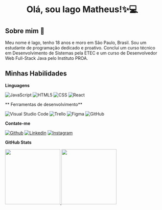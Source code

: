 <h1 align="center">Olá, sou Iago Matheus!✨💻</h1>

## Sobre mim :wave:

Meu nome é Iago, tenho 18 anos e moro em São Paulo, Brasil. Sou um estudante de programação dedicado e proativo. Concluí um curso técnico em Desenvolvimento de Sistemas pela ETEC e um curso de Desenvolvedor Web Full-Stack Java pelo Instituto PROA.



 ## Minhas Habilidades

 **Linguagens**

![JavaScript](https://img.shields.io/badge/-JavaScript-333333?style=flat&logo=javascript)
![HTML5](https://img.shields.io/badge/-HTML5-333333?style=flat&logo=HTML5)
![CSS](https://img.shields.io/badge/-CSS-333333?style=flat&logo=CSS3&logoColor=1572B6)
![React](https://img.shields.io/badge/-React-333333?style=flat&logo=react)

**
Ferramentas de desenvolvimento**

![Visual Studio Code](https://img.shields.io/badge/-Visual%20Studio%20Code-333333?style=flat&logo=visual-studio-code&logoColor=007ACC)
![Trello](https://img.shields.io/badge/-Trello-333333?style=flat&logo=trello&logoColor=007ACC)
![Figma](https://img.shields.io/badge/-Figma-333333?style=flat&logo=figma&logoColor=007ACC)
![GitHub](https://img.shields.io/badge/-GitHub-333333?style=flat&logo=github)

**Contate-me**

[![Github](https://img.shields.io/badge/-Github-333?style=flat&logo=Github&logoColor=white)](https://github.com/IagoMat)
[![Linkedin](https://img.shields.io/badge/-LinkedIn-blue?style=flat&logo=Linkedin&logoColor=white)](https://www.linkedin.com/in/iagomatheus/)
[![Instagram](https://img.shields.io/badge/-Instagram-c13584?style=flat&labelColor=c13584&logo=instagram&logoColor=white)](https://www.instagram.com/iagomfloureiro/)

**GitHub Stats**
<div>
<a href="https://github.com/IagoMat">
<img loading="lazy" height="180em" src="https://github-readme-stats.vercel.app/api/top-langs/?username=IagoMat&layout=compact&langs_count=7&theme=dracula"/>
<img height="180em" src="https://github-readme-stats.vercel.app/api?username=IagoMat&theme=dracula&show_icons=true" />
</div>
